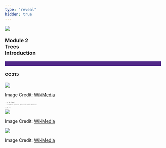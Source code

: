 ```yaml
---
type: "reveal"
hidden: true
---
```


<section>
<img class="stretch plain" src="/cc315/images/0/core-logo-on-white.png">
<h3> Module 2 <br> Trees <br> Introduction</h3>
<hr style="height:15px;color:512888;background-color:512888;">
<h4>CC315</h4>
</section>

<section>
<img class="stretch plain" src="/cc315/images/2/315dino.png">
	<p class="imagecredit">Image Credit: <a href="https://commons.wikimedia.org/wiki/File:Evolution_of_dinosaurs_EN.svg">WikiMedia</a></p>
</section>

<section>
<pre class="" style="font-size: .3em"><code class="python"> s = "Go Cats!"</code></pre>
<pre class="" style="font-size: .3em"><code class="python"> t = "123!?~ k\n foo" #\n is new line character</code></pre>
<pre class="" style="font-size: .3em"><code class="python"> u = ":)"</code></pre>
</section>

<section>
<img class="stretch plain" src="/cc315/images/2/315manage.png">
	<p class="imagecredit">Image Credit: <a href="https://commons.wikimedia.org/wiki/File:McDonald%27s_Restaurant_Organizastional_Structure_Diagram.png">WikiMedia</a></p>
</section>

<section>
<img class="stretch plain" src="/cc315/images/2/315realtree.png">
	<p class="imagecredit">Image Credit: <a href="https://commons.wikimedia.org/wiki/File:Tree_logo.png">WikiMedia</a></p>
</section>

